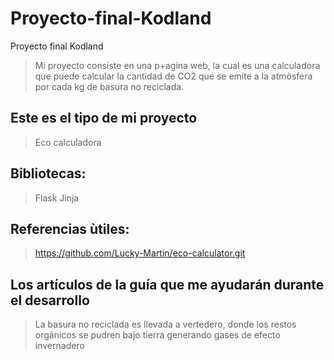 # Proyecto-final-Kodland
Proyecto final Kodland
>Mi proyecto consiste en una p+agina web, la cual es una calculadora que puede calcular la cantidad de CO2 que se emite a la atmòsfera por cada kg de basura no reciclada.
## Este es el tipo de mi proyecto
>Eco calculadora

## Bibliotecas:
>Flask
>Jinja

## Referencias ùtiles:
>https://github.com/Lucky-Martin/eco-calculator.git
>

## Los artículos de la guía que me ayudarán durante el desarrollo
>La basura no reciclada es llevada a vertedero, donde los restos orgánicos se pudren bajo tierra generando gases de efecto invernadero

